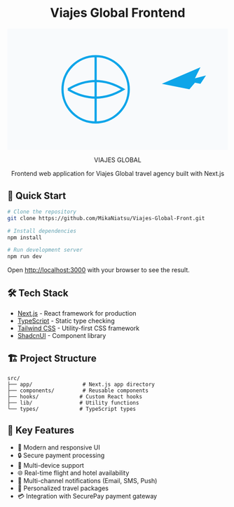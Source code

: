 <div align="center">

# Viajes Global Frontend

<svg viewBox="0 0 400 220" xmlns="http://www.w3.org/2000/svg">
  <!-- Background -->
  <rect width="400" height="220" fill="#f8fafc"/>
  
  <!-- Plane -->
  <path d="M280 100 L350 70 L340 90 L360 85 L350 100 L340 98 L330 110 Z" fill="#0ea5e9"/>
  
  <!-- Globe -->
  <circle cx="160" cy="110" r="60" fill="none" stroke="#0ea5e9" stroke-width="4"/>
  <path d="M110 110 Q160 140 210 110 Q160 80 110 110" fill="none" stroke="#0ea5e9" stroke-width="4"/>
  <path d="M160 50 Q160 110 160 170" fill="none" stroke="#0ea5e9" stroke-width="4"/>
  
  <!-- Company Name -->
  <text x="200" y="200" font-family="Arial" font-size="24" text-anchor="middle" fill="#0f172a">VIAJES GLOBAL</text>
</svg>

Frontend web application for Viajes Global travel agency built with Next.js

<!---[![Build Status](https://img.shields.io/github/workflow/status/viajes-global/frontend/CI)](https://github.com/viajes-global/frontend/actions)
[![Quality Gate Status](https://img.shields.io/sonar/quality_gate/viajes-global_frontend?server=https%3A%2F%2Fsonarcloud.io)](https://sonarcloud.io/dashboard?id=viajes-global_frontend)
-->
</div>

## 🚀 Quick Start

```bash
# Clone the repository
git clone https://github.com/MikaNiatsu/Viajes-Global-Front.git

# Install dependencies
npm install

# Run development server
npm run dev
```

Open [http://localhost:3000](http://localhost:3000) with your browser to see the result.

## 🛠️ Tech Stack

- [Next.js](https://nextjs.org/) - React framework for production
- [TypeScript](https://www.typescriptlang.org/) - Static type checking
- [Tailwind CSS](https://tailwindcss.com/) - Utility-first CSS framework
- [ShadcnUI](https://ui.shadcn.com/) - Component library

## 🏗️ Project Structure

```
src/
├── app/                # Next.js app directory
├── components/         # Reusable components
├── hooks/             # Custom React hooks
├── lib/               # Utility functions
└── types/             # TypeScript types
```

## 🔑 Key Features

- 🎨 Modern and responsive UI
- 🔒 Secure payment processing
- 📱 Multi-device support
- 🌐 Real-time flight and hotel availability
- 📨 Multi-channel notifications (Email, SMS, Push)
- 🎯 Personalized travel packages
- 💳 Integration with SecurePay payment gateway


